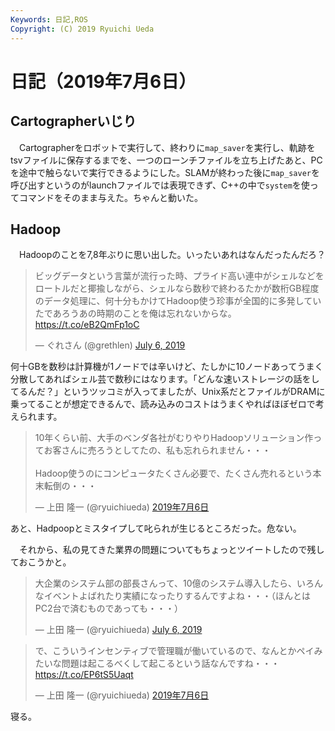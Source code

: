 ```yaml
---
Keywords: 日記,ROS
Copyright: (C) 2019 Ryuichi Ueda
---
```


# 日記（2019年7月6日）

## Cartographerいじり

　Cartographerをロボットで実行して、終わりに`map_saver`を実行し、軌跡をtsvファイルに保存するまでを、一つのローンチファイルを立ち上げたあと、PCを途中で触らないで実行できるようにした。SLAMが終わった後に`map_saver`を呼び出すというのがlaunchファイルでは表現できず、C++の中で`system`を使ってコマンドをそのまま与えた。ちゃんと動いた。

## Hadoop

　Hadoopのことを7,8年ぶりに思い出した。いったいあれはなんだったんだろ？

<blockquote class="twitter-tweet" data-partner="tweetdeck"><p lang="ja" dir="ltr">ビッグデータという言葉が流行った時、プライド高い連中がシェルなどをロートルだと揶揄しながら、シェルなら数秒で終わるたかが数桁GB程度のデータ処理に、何十分もかけてHadoop使う珍事が全国的に多発していたであろうあの時期のことを俺は忘れないからな。<a href="https://t.co/eB2QmFp1oC">https://t.co/eB2QmFp1oC</a></p>&mdash; ぐれさん (@grethlen) <a href="https://twitter.com/grethlen/status/1147431442449874945?ref_src=twsrc%5Etfw">July 6, 2019</a></blockquote>
<script async src="https://platform.twitter.com/widgets.js" charset="utf-8"></script>

何十GBを数秒は計算機が1ノードでは辛いけど、たしかに10ノードあってうまく分散してあればシェル芸で数秒にはなります。「どんな速いストレージの話をしてるんだ？」というツッコミが入ってましたが、Unix系だとファイルがDRAMに乗ってることが想定できるんで、読み込みのコストはうまくやればほぼゼロで考えられます。

<blockquote class="twitter-tweet" data-lang="ja"><p lang="ja" dir="ltr">10年くらい前、大手のベンダ各社がむりやりHadoopソリューション作ってお客さんに売ろうとしてたの、私も忘れられません・・・<br><br>Hadoop使うのにコンピュータたくさん必要で、たくさん売れるという本末転倒の・・・</p>&mdash; 上田 隆一 (@ryuichiueda) <a href="https://twitter.com/ryuichiueda/status/1147436586851659776?ref_src=twsrc%5Etfw">2019年7月6日</a></blockquote>
<script async src="https://platform.twitter.com/widgets.js" charset="utf-8"></script>


あと、Hadpoopとミスタイプして叱られが生じるところだった。危ない。

　それから、私の見てきた業界の問題についてもちょっとツイートしたので残しておこうかと。
　
<blockquote class="twitter-tweet" data-partner="tweetdeck"><p lang="ja" dir="ltr">大企業のシステム部の部長さんって、10億のシステム導入したら、いろんなイベントよばれたり実績になったりするんですよね・・・（ほんとはPC2台で済むものであっても・・・）</p>&mdash; 上田 隆一 (@ryuichiueda) <a href="https://twitter.com/ryuichiueda/status/1147436945888276481?ref_src=twsrc%5Etfw">July 6, 2019</a></blockquote>
<script async src="https://platform.twitter.com/widgets.js" charset="utf-8"></script>

<blockquote class="twitter-tweet" data-lang="ja"><p lang="ja" dir="ltr">で、こういうインセンティブで管理職が働いているので、なんとかペイみたいな問題は起こるべくして起こるという話なんですね・・・ <a href="https://t.co/EP6tS5Uaqt">https://t.co/EP6tS5Uaqt</a></p>&mdash; 上田 隆一 (@ryuichiueda) <a href="https://twitter.com/ryuichiueda/status/1147463952059662336?ref_src=twsrc%5Etfw">2019年7月6日</a></blockquote>
<script async src="https://platform.twitter.com/widgets.js" charset="utf-8"></script>


寝る。
